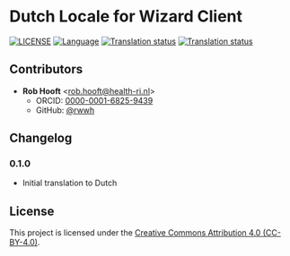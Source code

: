 # Dutch Locale for Wizard Client

[![LICENSE](https://img.shields.io/github/license/ds-wizard/wizard-client-locales)](LICENSE)
[![Language](https://img.shields.io/badge/ISO%20639--1-nl-blue)](https://en.wikipedia.org/wiki/Dutch_language)
[![Translation status](https://img.shields.io/badge/translated-100%25-brightgreen)](https://localize.ds-wizard.org/engage/wizard-client/nl/)
[![Translation status](https://localize.ds-wizard.org/widgets/wizard-client/nl/wizard-client-3-18-3/svg-badge.svg)](https://localize.ds-wizard.org/engage/wizard-client/nl/)

## Contributors

* **Rob Hooft** <[rob.hooft@health-ri.nl](mailto:rob.hooft@health-ri.nl)>
  * ORCID: [0000-0001-6825-9439](https://orcid.org/0000-0001-6825-9439)
  * GitHub: [@rwwh](https://github.com/rwwh)


## Changelog

### 0.1.0

* Initial translation to Dutch


## License

This project is licensed under the [Creative Commons Attribution 4.0 (CC-BY-4.0)](https://creativecommons.org/licenses/by/4.0/).
